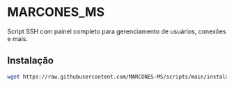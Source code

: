 # MARCONES_MS

Script SSH com painel completo para gerenciamento de usuários, conexões e mais.

## Instalação
```bash
wget https://raw.githubusercontent.com/MARCONES-MS/scripts/main/instalador.sh && bash instalador.sh
```
